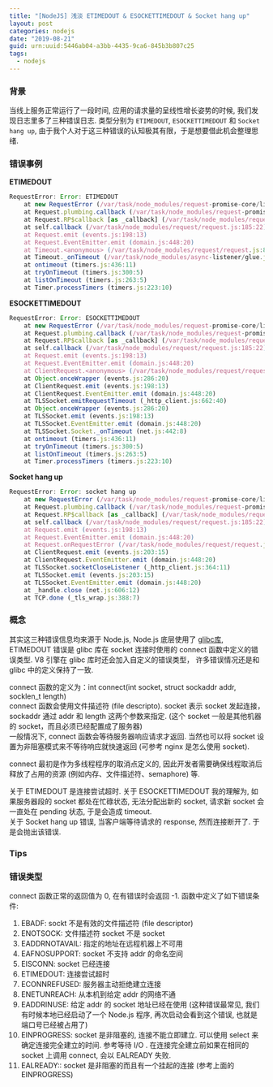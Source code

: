```yaml
---
title: "[NodeJS] 浅淡 ETIMEDOUT & ESOCKETTIMEDOUT & Socket hang up"
layout: post
categories: nodejs
date: "2019-08-21"
guid: urn:uuid:5446ab04-a3bb-4435-9ca6-845b3b807c25
tags:
  - nodejs
---
```


### 背景
当线上服务正常运行了一段时间, 应用的请求量的呈线性增长姿势的时候, 我们发现日志里多了三种错误日志. 类型分别为 `ETIMEDOUT`, `ESOCKETTIMEDOUT` 和 `Socket hang up`, 由于我个人对于这三种错误的认知极其有限，于是想要借此机会整理思绪.

### 错误事例
**ETIMEDOUT**
```javascript
RequestError: Error: ETIMEDOUT
    at new RequestError (/var/task/node_modules/request-promise-core/lib/errors.js:14:15)
    at Request.plumbing.callback (/var/task/node_modules/request-promise-core/lib/plumbing.js:87:29)
    at Request.RP$callback [as _callback] (/var/task/node_modules/request-promise-core/lib/plumbing.js:46:31)
    at self.callback (/var/task/node_modules/request/request.js:185:22)
    at Request.emit (events.js:198:13)
    at Request.EventEmitter.emit (domain.js:448:20)
    at Timeout.<anonymous> (/var/task/node_modules/request/request.js:852:16)
    at Timeout._onTimeout (/var/task/node_modules/async-listener/glue.js:188:31)
    at ontimeout (timers.js:436:11)
    at tryOnTimeout (timers.js:300:5)
    at listOnTimeout (timers.js:263:5)
    at Timer.processTimers (timers.js:223:10)
``` 
**ESOCKETTIMEDOUT**
```javascript
RequestError: Error: ESOCKETTIMEDOUT
    at new RequestError (/var/task/node_modules/request-promise-core/lib/errors.js:14:15)
    at Request.plumbing.callback (/var/task/node_modules/request-promise-core/lib/plumbing.js:87:29)
    at Request.RP$callback [as _callback] (/var/task/node_modules/request-promise-core/lib/plumbing.js:46:31)
    at self.callback (/var/task/node_modules/request/request.js:185:22)
    at Request.emit (events.js:198:13)
    at Request.EventEmitter.emit (domain.js:448:20)
    at ClientRequest.<anonymous> (/var/task/node_modules/request/request.js:819:16)
    at Object.onceWrapper (events.js:286:20)
    at ClientRequest.emit (events.js:198:13)
    at ClientRequest.EventEmitter.emit (domain.js:448:20)
    at TLSSocket.emitRequestTimeout (_http_client.js:662:40)
    at Object.onceWrapper (events.js:286:20)
    at TLSSocket.emit (events.js:198:13)
    at TLSSocket.EventEmitter.emit (domain.js:448:20)
    at TLSSocket.Socket._onTimeout (net.js:442:8)
    at ontimeout (timers.js:436:11)
    at tryOnTimeout (timers.js:300:5)
    at listOnTimeout (timers.js:263:5)
    at Timer.processTimers (timers.js:223:10)
```
**Socket hang up**
```javascript
RequestError: Error: socket hang up
    at new RequestError (/var/task/node_modules/request-promise-core/lib/errors.js:14:15)
    at Request.plumbing.callback (/var/task/node_modules/request-promise-core/lib/plumbing.js:87:29)
    at Request.RP$callback [as _callback] (/var/task/node_modules/request-promise-core/lib/plumbing.js:46:31)
    at self.callback (/var/task/node_modules/request/request.js:185:22)
    at Request.emit (events.js:198:13)
    at Request.EventEmitter.emit (domain.js:448:20)
    at Request.onRequestError (/var/task/node_modules/request/request.js:881:8)
    at ClientRequest.emit (events.js:203:15)
    at ClientRequest.EventEmitter.emit (domain.js:448:20)
    at TLSSocket.socketCloseListener (_http_client.js:364:11)
    at TLSSocket.emit (events.js:203:15)
    at TLSSocket.EventEmitter.emit (domain.js:448:20)
    at _handle.close (net.js:606:12)
    at TCP.done (_tls_wrap.js:388:7)
```

### 概念
其实这三种错误信息均来源于 Node.js, Node.js 底层使用了 [glibc库](http://www.gnu.org/software/libc/), ETIMEDOUT 错误是 glibc 库在 socket 连接时使用的 connect 函数中定义的错误类型. V8 引擎在 glibc 库时还会加入自定义的错误类型， 许多错误情况还是和 glibc 中的定义保持了一致.

connect 函数的定义为：int connect(int socket, struct sockaddr addr, socklen_t length)  
connect 函数会使用文件描述符 (file descripto). socket 表示 socket 发起连接，sockaddr 通过 addr 和 length 这两个参数来指定. (这个 socket 一般是其他机器的 socket，而且必须已经配置成了服务器)  
一般情况下, connect 函数会等待服务器响应请求才返回. 当然也可以将 socket 设置为非阻塞模式来不等待响应就快速返回 (可参考 nginx 是怎么使用 socket).  

connect 最初是作为多线程程序的取消点定义的, 因此开发者需要确保线程取消后释放了占用的资源 (例如内存、文件描述符、semaphore) 等.

关于 ETIMEDOUT 是连接尝试超时.
关于 ESOCKETTIMEDOUT 我的理解为, 如果服务器段的 socket 都处在忙碌状态, 无法分配出新的 socket, 请求新 socket 会一直处在 pending 状态, 于是会造成 timeout.  
关于 Socket hang up 错误, 当客户端等待请求的 response, 然而连接断开了. 于是会抛出该错误.


### Tips
### 错误类型
connect 函数正常的返回值为 0, 在有错误时会返回 -1. 函数中定义了如下错误条件:  

1. EBADF: sockt 不是有效的文件描述符 (file descriptor)
2. ENOTSOCK: 文件描述符 socket 不是 socket
3. EADDRNOTAVAIL: 指定的地址在远程机器上不可用
4. EAFNOSUPPORT: socket 不支持 addr 的命名空间
5. EISCONN: socket 已经连接
6. ETIMEDOUT: 连接尝试超时
7. ECONNREFUSED: 服务器主动拒绝建立连接
8. ENETUNREACH: 从本机到给定 addr 的网络不通
9. EADDRINUSE: 给定 addr 的 socket 地址已经在使用 (这种错误最常见, 我们有时候本地已经启动了一个 Node.js 程序, 再次启动会看到这个错误, 也就是端口号已经被占用了)
10. EINPROGRESS: socket 是非阻塞的, 连接不能立即建立. 可以使用 select 来确定连接完全建立的时间. 参考等待 I/O . 在连接完全建立前如果在相同的 socket 上调用 connect, 会以 EALREADY 失败.
11. EALREADY:: socket 是非阻塞的而且有一个挂起的连接 (参考上面的 EINPROGRESS)




